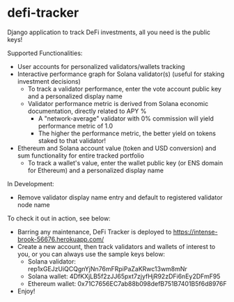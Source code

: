 # defi-tracker
Django application to track DeFi investments, all you need is the public keys!

Supported Functionalities:
  - User accounts for personalized validators/wallets tracking
  - Interactive performance graph for Solana validator(s) (useful for staking investment decisions)
    - To track a validator performance, enter the vote account public key and a personalized display name
    - Validator performance metric is derived from Solana economic documentation, directly related to APY %
        - A "network-average" validator with 0% commission will yield performance metric of 1.0
        - The higher the performance metric, the better yield on tokens staked to that validator!
  - Ethereum and Solana account value (token and USD conversion) and sum functionality for entire tracked portfolio
    - To track a wallet's value, enter the wallet public key (or ENS domain for Ethereum) and a personalized display name

In Development:
 - Remove validator display name entry and default to registered validator node name

To check it out in action, see below:
  - Barring any maintenance, DeFi Tracker is deployed to https://intense-brook-56676.herokuapp.com/
  - Create a new account, then track validators and wallets of interest to you, or you can always use the sample keys below:
    - Solana validator: rep1xGEJzUiQCQgnYjNn76mFRpiPaZaKRwc13wm8mNr
    - Solana wallet: 4DfKXjLB5f2zJJ65pxt7zjyfHjR92zDFi6nEy2DFmF95
    - Ethereum wallet: 0x71C7656EC7ab88b098defB751B7401B5f6d8976F
  - Enjoy!
